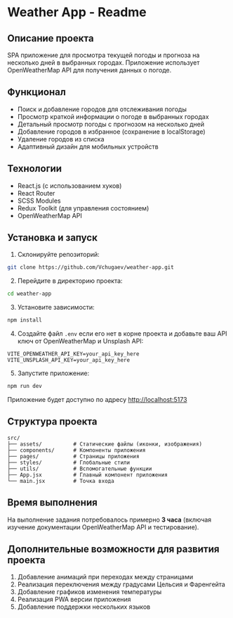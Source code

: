 # Weather App - Readme

## Описание проекта

SPA приложение для просмотра текущей погоды и прогноза на несколько дней в выбранных городах. Приложение использует OpenWeatherMap API для получения данных о погоде.

## Функционал

- Поиск и добавление городов для отслеживания погоды
- Просмотр краткой информации о погоде в выбранных городах
- Детальный просмотр погоды с прогнозом на несколько дней
- Добавление городов в избранное (сохранение в localStorage)
- Удаление городов из списка
- Адаптивный дизайн для мобильных устройств

## Технологии

- React.js (с использованием хуков)
- React Router
- SCSS Modules
- Redux Toolkit (для управления состоянием)
- OpenWeatherMap API

## Установка и запуск

1. Склонируйте репозиторий:
```bash
git clone https://github.com/Vchugaev/weather-app.git
```

2. Перейдите в директорию проекта:
```bash
cd weather-app
```

3. Установите зависимости:
```bash
npm install
```

4. Создайте файл `.env` если его нет в корне проекта и добавьте ваш API ключ от OpenWeatherMap и Unsplash API:
```env
VITE_OPENWEATHER_API_KEY=your_api_key_here
VITE_UNSPLASH_API_KEY=your_api_key_here
```

5. Запустите приложение:
```bash
npm run dev
```

Приложение будет доступно по адресу [http://localhost:5173](http://localhost:5173)

## Структура проекта

```
src/
├── assets/          # Статические файлы (иконки, изображения)
├── components/      # Компоненты приложения
├── pages/           # Страницы приложения
├── styles/          # Глобальные стили
├── utils/           # Вспомогательные функции
├── App.jsx          # Главный компонент приложения
└── main.jsx         # Точка входа
```

## Время выполнения

На выполнение задания потребовалось примерно **3 часа** (включая изучение документации OpenWeatherMap API и тестирование).

## Дополнительные возможности для развития проекта

1. Добавление анимаций при переходах между страницами
2. Реализация переключения между градусами Цельсия и Фаренгейта
3. Добавление графиков изменения температуры
4. Реализация PWA версии приложения
5. Добавление поддержки нескольких языков
